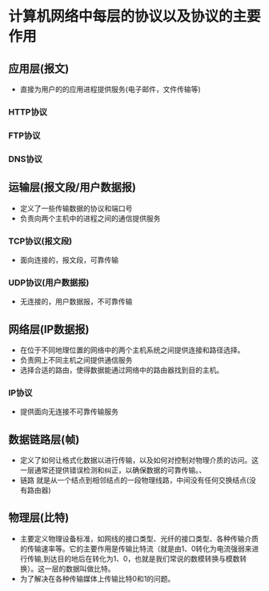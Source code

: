 # 计算机网络中每层的协议以及协议的主要作用

## 应用层(报文)

* 直接为用户的的应用进程提供服务(电子邮件，文件传输等)

### HTTP协议

### FTP协议

### DNS协议

## 运输层(报文段/用户数据报)

* 定义了一些传输数据的协议和端口号
* 负责向两个主机中的进程之间的通信提供服务

### TCP协议(报文段)

* 面向连接的，报文段，可靠传输

### UDP协议(用户数据报)

* 无连接的，用户数据报，不可靠传输

## 网络层(IP数据报)

* 在位于不同地理位置的网络中的两个主机系统之间提供连接和路径选择。
* 负责网上不同主机之间提供通信服务
* 选择合适的路由，使得数据能通过网络中的路由器找到目的主机。

### IP协议

* 提供面向无连接不可靠传输服务

## 数据链路层(帧)

* 定义了如何让格式化数据以进行传输，以及如何对控制对物理介质的访问。这一层通常还提供错误检测和纠正，以确保数据的可靠传输。、
* 链路 就是从一个结点到相邻结点的一段物理线路，中间没有任何交换结点(没有路由器)

## 物理层(比特)

* 主要定义物理设备标准，如网线的接口类型、光纤的接口类型、各种传输介质的传输速率等。它的主要作用是传输比特流（就是由1、0转化为电流强弱来进行传输,到达目的地后在转化为1、0，也就是我们常说的数模转换与模数转换）。这一层的数据叫做比特。
* 为了解决在各种传输媒体上传输比特0和1的问题。